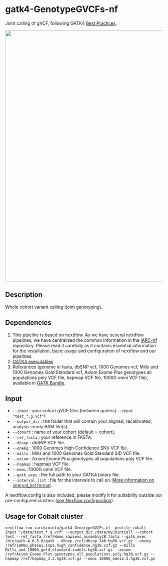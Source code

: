 # gatk4-GenotypeGVCFs-nf
Joint calling of gVCF, following GATK4 [Best Practices](https://software.broadinstitute.org/gatk/best-practices/workflow?id=11145).

<img src="https://us.v-cdn.net/5019796/uploads/editor/mz/tzm69d8e2spl.png" width="800" />

## Description

Whole cohort variant calling (joint genotyping).

## Dependencies 

1. This pipeline is based on [nextflow](https://www.nextflow.io). As we have several nextflow pipelines, we have centralized the common information in the [IARC-nf](https://github.com/IARCbioinfo/IARC-nf) repository. Please read it carefully as it contains essential information for the installation, basic usage and configuration of nextflow and our pipelines.
2. [GATK4 executables](https://software.broadinstitute.org/gatk/download/)
3. References (genome in fasta, dbSNP vcf, 1000 Genomes vcf, Mills and 1000 Genomes Gold Standard vcf, Axiom Exome Plus genotypes all populations poly VCF file, hapmap VCF file, 1000G omni VCF file), available in [GATK Bundle](https://software.broadinstitute.org/gatk/download/bundle).

## Input

- `--input` : your cohort gVCF files (between quotes) `--input "test_*.g.vcf"`)
- `--output_dir` : the folder that will contain your aligned, recalibrated, analysis-ready BAM file(s).
- `--cohort` : name of your cohort (default = cohort). 
- `--ref_fasta` : your reference in FASTA. 
- `--dbsnp` : dbSNP VCF file. 
- `--onekg` : 1000 Genomes High Confidence SNV VCF file. 
- `--mills` : Mills and 1000 Genomes Gold Standard SID VCF file. 
- `--axiom` : Axiom Exome Plus genotypes all populations poly VCF file. 
- `--hapmap` : hapmap VCF file. 
- `--omni` :1000G omni VCF file. 
- `--gatk_exec` : the full path to your GATK4 binary file.
- `--interval_list` : file for the intervals to call on. [More information on interval_list format](https://gatkforums.broadinstitute.org/gatk/discussion/1319/collected-faqs-about-interval-lists).

A nextflow.config is also included, please modify it for suitability outside our pre-configured clusters ([see Nexflow configuration](https://www.nextflow.io/docs/latest/config.html#configuration-file)).

## Usage for Cobalt cluster
```
nextflow run iarcbioinfo/gatk4-GenotypeGVCFs.nf -profile cobalt --input "/data/test_*.g.vcf" --output_dir /data/myJointCall --cohort test --ref_fasta /ref/Homo_sapiens_assembly38.fasta --gatk_exec /bin/gatk-4.0.5.0/gatk --dbsnp /ref/dbsnp_146.hg38.vcf.gz --onekg /ref/1000G_phase1.snps.high_confidence.hg38.vcf.gz --mills Mills_and_1000G_gold_standard.indels.hg38.vcf.gz --axiom /ref/Axiom_Exome_Plus.genotypes.all_populations.poly.hg38.vcf.gz --hapmap /ref/hapmap_3.3.hg38.vcf.gz --omni 1000G_omni2.5.hg38.vcf.gz
```


